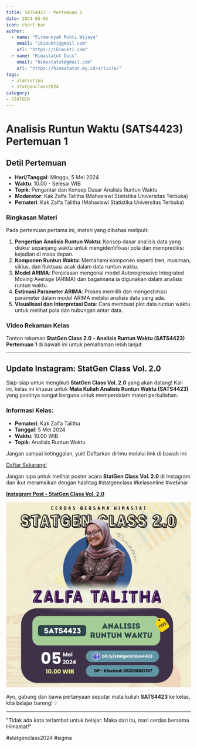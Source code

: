```yaml
--- 
title: SATS4423 - Pertemuan 1
date: 2024-05-05
icon: chart-bar
author:
  - name: "Firmansyah Mukti Wijaya"
    email: "ikimukti@gmail.com"
    url: "https://ikimukti.com"
  - name: "Himastatut Docs"
    email: "himastatut@gmail.com"
    url: "https://himastatut.my.id/article/"
tags:
  - statistika
  - statgenclass2024
category: 
- STATGEN
--- 
```


# Analisis Runtun Waktu (SATS4423) Pertemuan 1

## Detil Pertemuan

- **Hari/Tanggal**: Minggu, 5 Mei 2024  
- **Waktu**: 10.00 - Selesai WIB  
- **Topik**: Pengantar dan Konsep Dasar Analisis Runtun Waktu  
- **Moderator**: Kak Zalfa Talitha (Mahasiswi Statistika Universitas Terbuka)  
- **Pemateri**: Kak Zalfa Talitha (Mahasiswi Statistika Universitas Terbuka)

### Ringkasan Materi
Pada pertemuan pertama ini, materi yang dibahas meliputi:
1. **Pengertian Analisis Runtun Waktu**: Konsep dasar analisis data yang diukur sepanjang waktu untuk mengidentifikasi pola dan memprediksi kejadian di masa depan.
2. **Komponen Runtun Waktu**: Memahami komponen seperti tren, musiman, siklus, dan fluktuasi acak dalam data runtun waktu.
3. **Model ARIMA**: Penjelasan mengenai model Autoregressive Integrated Moving Average (ARIMA) dan bagaimana ia digunakan dalam analisis runtun waktu.
4. **Estimasi Parameter ARIMA**: Proses memilih dan mengestimasi parameter dalam model ARIMA melalui analisis data yang ada.
5. **Visualisasi dan Interpretasi Data**: Cara membuat plot data runtun waktu untuk melihat pola dan hubungan antar data.

### Video Rekaman Kelas
Tonton rekaman **StatGen Class 2.0 - Analisis Runtun Waktu (SATS4423) Pertemuan 1** di bawah ini untuk pemahaman lebih lanjut:

<VidStack  
  src="https://www.youtube.com/watch?v=18b2zSt2ohU"  
  title="StatGen Class 2.0 - Analisis Runtun Waktu (SATS4423) Pertemuan 1"
/>

--- 

## Update Instagram: StatGen Class Vol. 2.0

Siap-siap untuk mengikuti **StatGen Class Vol. 2.0** yang akan datang! Kali ini, kelas ini khusus untuk **Mata Kuliah Analisis Runtun Waktu (SATS4423)** yang pastinya sangat berguna untuk memperdalam materi perkuliahan.

### Informasi Kelas:

- **Pemateri**: Kak Zalfa Talitha
- **Tanggal**: 5 Mei 2024
- **Waktu**: 10.00 WIB
- **Topik**: Analisis Runtun Waktu

Jangan sampai ketinggalan, yuk! Daftarkan dirimu melalui link di bawah ini:

[Daftar Sekarang!](https://bit.ly/statgenclass4423)

Jangan lupa untuk melihat poster acara **StatGen Class Vol. 2.0** di Instagram dan ikut meramaikan dengan hashtag #statgenclass #kelasonline #webinar

[**Instagram Post - StatGen Class Vol. 2.0**](https://www.instagram.com/p/C6jPjM5yCLv/?img_index=1)

![StatGen Class 2.0 Poster](pertemuan_1_image.png)

Ayo, gabung dan bawa pertanyaan seputar mata kuliah **SATS4423** ke kelas, kita belajar bareng! 💡

--- 

"Tidak ada kata terlambat untuk belajar. Maka dari itu, mari cerdas bersama Himastat!"

#statgenclass2024 #sigma
